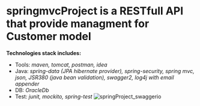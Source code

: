 # springmvcProject is a RESTfull API that provide managment for Customer model
**Technologies stack includes:**
* Tools: _maven, tomcat, postman, idea_ <br>
* Java: _spring-data (JPA hibernate provider), spring-security, spring mvc, json, JSR380 (java bean validation), swagger2, log4j with email appender_ <br>
* DB: _OracleDb_ <br>
* Test: _junit, mockito, spring-test_
![springProject_swaggerio](https://user-images.githubusercontent.com/30008280/55275841-dc1e9380-52f4-11e9-9082-2442e720e479.png)
